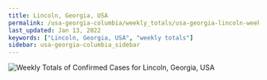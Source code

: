 ```yaml
---
title: Lincoln, Georgia, USA
permalink: /usa-georgia-columbia/weekly_totals/usa-georgia-lincoln-weekly_totals.html
last_updated: Jan 13, 2022
keywords: ["Lincoln, Georgia, USA", "weekly totals"]
sidebar: usa-georgia-columbia_sidebar
---
```


![Weekly Totals of Confirmed Cases for Lincoln, Georgia, USA](/covid_tracker/images/graphs/usa-georgia-lincoln-weekly_totals_graph.png)
